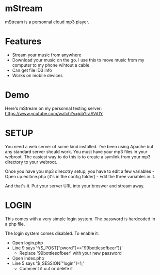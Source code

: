 mStream
=======

mStream is a personnal cloud mp3 player.  


Features
=======
- Stream your music from anywhere
- Download your music on the go.  I use this to move music from my computer to my phone wihtout a cable
- Can get file ID3 info
- Works on mobile devices

Demo
=======


Here's mStream on my personnal testing server:
https://www.youtube.com/watch?v=jpbYraAVjDY


SETUP
=======
You need a web server of some kind installed.  I've been using Apache but any standard server should work.
You must have your mp3 files in your webroot.  The easiest way to do this is to create a symlink from your mp3 directory to your webroot.

Once you have you mp3 direcotry setup, you have to edit a few variables
	- Open up editme.php (it's in the config folder)
	- Edit the three variables in it.
	
And that's it.  Put your server URL into your broswer and stream away.


LOGIN
=======
This comes with a very simple login system.  The password is hardcoded in a php file.

The login system comes disabled.  To enable it:
- Open login.php
- Line 9 says 'f($_POST["pword"]=="99bottlesofbeer"){'
	- Replace '99bottlesofbeer' with your new password
- Open index.php
- Line 5 says '$_SESSION["login"]=1;'
 	 - Comment it out or delete it